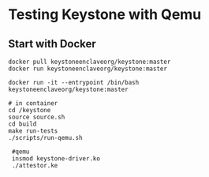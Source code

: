 # Testing Keystone with Qemu

## Start with Docker

    docker pull keystoneenclaveorg/keystone:master
    docker run keystoneenclaveorg/keystone:master

    docker run -it --entrypoint /bin/bash keystoneenclaveorg/keystone:master

    # in container
    cd /keystone
    source source.sh
    cd build
    make run-tests
    ./scripts/run-qemu.sh

     #qemu
     insmod keystone-driver.ko
     ./attestor.ke
